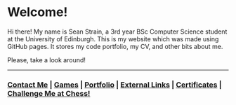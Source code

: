 # Welcome!

Hi there! My name is Sean Strain, a 3rd year BSc Computer Science student at the University of Edinburgh. This is my website which was made using GitHub pages. It stores my code portfolio, my CV, and other bits about me.

Please, take a look around!

---

### [Contact Me](https://seanstrain.github.io/contactme "Contact Me") | [Games](https://seanstrain.github.io/games "My Games") | [Portfolio](https://seanstrain.github.io/portfolio "My Portfolio") | [External Links](https://seanstrain.github.io/externallinks "External Links") | [Certificates](https://seanstrain.github.io/certificates "My Certificates") | [Challenge Me at Chess!](https://lichess.org/@/hangshispawns)
